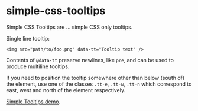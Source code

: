 simple-css-tooltips
===================

Simple CSS Tooltips are … simple CSS only tooltips.

Single line tooltip:
```
<img src="path/to/foo.png" data-tt="Tooltip text" />
```

Contents of ```@data-tt``` preserve newlines, like ```pre```, and can be used to
produce multiline tooltips.

If you need to position the tooltip somewhere other than below (south of) the
element, use one of the classes ```.tt-e```, ```.tt-w```, ```.tt-n``` which 
correspond to east, west and north of the element respectively.

<a href="http://earnubs.github.io/simple-css-tooltips/">Simple Tooltips demo</a>.
